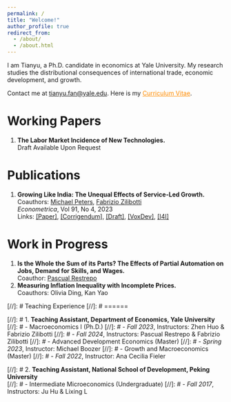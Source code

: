 ```yaml
---
permalink: /
title: "Welcome!"
author_profile: true
redirect_from: 
  - /about/
  - /about.html
---
```


I am Tianyu, a Ph.D. candidate in economics at Yale University. My research studies the distributional consequences of international trade, economic development, and growth.

Contact me at <span style="color: darkorange;">tianyu.fan@yale.edu</span>. Here is my <a href="/files/CV_FAN_Tianyu.pdf" style="color: darkorange;">Curriculum Vitae</a>.

Working Papers
======
1. **The Labor Market Incidence of New Technologies.**  
   Draft Available Upon Request

Publications
======
1. **Growing Like India: The Unequal Effects of Service-Led Growth.**  
   Coauthors: [Michael Peters](https://mipeters.weebly.com), [Fabrizio Zilibotti](https://campuspress.yale.edu/zilibotti/)  
   *Econometrica*, Vol 91, No 4, 2023  
   Links: [\[Paper\]](/files/FPZ_UnequalGrowth.pdf), [\[Corrigendum\]](/files/FPZ_Corrigendum.pdf), [\[Draft\]](/files/FPZ_ECMA_final.pdf), [\[VoxDev\]](https://voxdev.org/topic/macroeconomics-growth/how-services-drive-growth-emerging-economies-evidence-india), [\[I4I\]](https://www.ideasforindia.in/topics/macroeconomics/india-s-service-led-economic-growth.html)

Work in Progress
======
1. **Is the Whole the Sum of its Parts? The Effects of Partial Automation on Jobs, Demand for Skills, and Wages.**  
   Coauthor: [Pascual Restrepo](https://campuspress.yale.edu/pascualrestrepo/)
2. **Measuring Inflation Inequality with Incomplete Prices.**  
   Coauthors: Olivia Ding, Kan Yao

[//]: # Teaching Experience
[//]: # ======

[//]: # 1. **Teaching Assistant, Department of Economics, Yale University**  
[//]: #    - Macroeconomics I (Ph.D.)
[//]: #      - *Fall 2023*, Instructors: Zhen Huo & Fabrizio Zilibotti
[//]: #      - *Fall 2024*, Instructors: Pascual Restrepo & Fabrizio Zilibotti
[//]: #    - Advanced Development Economics (Master)
[//]: #      - *Spring 2023*, Instructor: Michael Boozer
[//]: #    - Growth and Macroeconomics (Master)
[//]: #      - *Fall 2022*, Instructor: Ana Cecilia Fieler

[//]: # 2. **Teaching Assistant, National School of Development, Peking University**  
[//]: #    - Intermediate Microeconomics (Undergraduate)
[//]: #      - *Fall 2017*, Instructors: Ju Hu & Lixing L